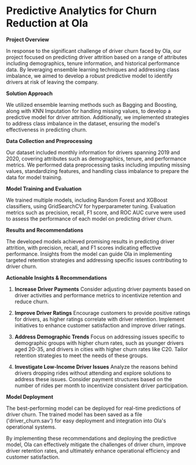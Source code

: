 # Predictive Analytics for Churn Reduction at Ola

**Project Overview**

In response to the significant challenge of driver churn faced by Ola, our project focused on predicting driver attrition based on a range of attributes including demographics, tenure information, and historical performance data. By leveraging ensemble learning techniques and addressing class imbalance, we aimed to develop a robust predictive model to identify drivers at risk of leaving the company.

**Solution Approach**

We utilized ensemble learning methods such as Bagging and Boosting, along with KNN Imputation for handling missing values, to develop a predictive model for driver attrition. Additionally, we implemented strategies to address class imbalance in the dataset, ensuring the model's effectiveness in predicting churn.

**Data Collection and Preprocessing**

Our dataset included monthly information for drivers spanning 2019 and 2020, covering attributes such as demographics, tenure, and performance metrics. We performed data preprocessing tasks including imputing missing values, standardizing features, and handling class imbalance to prepare the data for model training.

**Model Training and Evaluation**

We trained multiple models, including Random Forest and XGBoost classifiers, using GridSearchCV for hyperparameter tuning. Evaluation metrics such as precision, recall, F1 score, and ROC AUC curve were used to assess the performance of each model on predicting driver churn.

**Results and Recommendations**

The developed models achieved promising results in predicting driver attrition, with precision, recall, and F1 scores indicating effective performance. Insights from the model can guide Ola in implementing targeted retention strategies and addressing specific issues contributing to driver churn.

**Actionable Insights & Recommendations**

1. **Increase Driver Payments** Consider adjusting driver payments based on driver activities and performance metrics to incentivize retention and reduce churn.

2. **Improve Driver Ratings** Encourage customers to provide positive ratings for drivers, as higher ratings correlate with driver retention. Implement initiatives to enhance customer satisfaction and improve driver ratings.

3. **Address Demographic Trends** Focus on addressing issues specific to demographic groups with higher churn rates, such as younger drivers aged 20-35, and drivers in cities with higher churn rates like C20. Tailor retention strategies to meet the needs of these groups.

4. **Investigate Low-Income Driver Issues** Analyze the reasons behind drivers dropping rides without attending and explore solutions to address these issues. Consider payment structures based on the number of rides per month to incentivize consistent driver participation.

**Model Deployment**

The best-performing model can be deployed for real-time predictions of driver churn. The trained model has been saved as a file ('driver_churn.sav') for easy deployment and integration into Ola's operational systems.

By implementing these recommendations and deploying the predictive model, Ola can effectively mitigate the challenges of driver churn, improve driver retention rates, and ultimately enhance operational efficiency and customer satisfaction.
